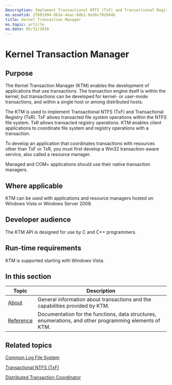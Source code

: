 ```yaml
---
Description: Implement Transactional NTFS (TxF) and Transactional Registry (TxR). TxF allows transacted file system operations within NTFS. TxR allows transacted registry operations. Coordinate file system and registry operations with a transaction.
ms.assetid: 2f601994-db1e-4aac-8db1-9a36c702664b
title: Kernel Transaction Manager
ms.topic: article
ms.date: 05/31/2018
---
```


# Kernel Transaction Manager

## Purpose

The Kernel Transaction Manager (KTM) enables the development of applications that use transactions. The transaction engine itself is within the kernel, but transactions can be developed for kernel- or user-mode transactions, and within a single host or among distributed hosts.

The KTM is used to implement Transactional NTFS (TxF) and Transactional Registry (TxR). TxF allows transacted file system operations within the NTFS file system. TxR allows transacted registry operations. KTM enables client applications to coordinate file system and registry operations with a transaction.

To develop an application that coordinates transactions with resources other than TxF or TxR, you must first develop a Win32 transaction-aware service, also called a resource manager.

Managed and COM+ applications should use their native transaction managers.

## Where applicable

KTM can be used with applications and resource managers hosted on Windows Vista or Windows Server 2008.

## Developer audience

The KTM API is designed for use by C and C++ programmers.

## Run-time requirements

KTM is supported starting with Windows Vista.

## In this section



| Topic                                     | Description                                                                                                       |
|-------------------------------------------|-------------------------------------------------------------------------------------------------------------------|
| [About](about-ktm.md)<br/>         | General information about transactions and the capabilities provided by KTM.<br/>                           |
| [Reference](ktm-reference.md)<br/> | Documentation for the functions, data structures, enumerations, and other programming elements of KTM.<br/> |



 

## Related topics

<dl> <dt>

[Common Log File System](https://docs.microsoft.com/previous-versions/windows/desktop/clfs/common-log-file-system-portal)
</dt> <dt>

[Transactional NTFS (TxF)](https://docs.microsoft.com/windows/desktop/FileIO/transactional-ntfs-portal)
</dt> <dt>

[Distributed Transaction Coordinator](https://go.microsoft.com/fwlink/p/?linkid=139572)
</dt> </dl>

 

 




